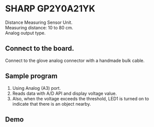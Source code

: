 # SHARP GP2Y0A21YK

Distance Measuring Sensor Unit.  
Measuring distance: 10 to 80 cm.  
Analog output type.


## Connect to the board.

Connect to the glove analog connector with a handmade bulk cable.


## Sample program

1. Using Analog (A3) port.
2. Reads data with A/D API and display voltage value.
3. Also, when the voltage exceeds the threshold, LED1 is turned on to indicate that there is an object nearby. 

## Demo

